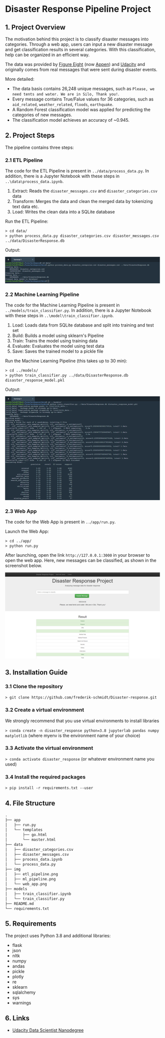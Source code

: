 # Disaster Response Pipeline Project

## 1. Project Overview

The motivation behind this project is to classify disaster messages into categories. Through a web app, users can input a new disaster message and get classification results in several categories. With this classification, help can be organized in an efficient way.

The data was provided by [Figure Eight](https://www.figure-eight.com/) (now [Appen](https://appen.com/)) and [Udacity](https://www.udacity.com/) and originally comes from real messages that were sent during disaster events.

More detailed:
- The data basis contains 26,248 unique messages, such as `Please, we need tents and water. We are in Silo, Thank you!`.
- Every message contains True/Falue values for 36 categories, such as `aid_related`, `weather_related`, `floods`, `earthquake`.
- A Random Forest classification model was applied for predicting the categories of new messages.
- The classification model achieves an accuracy of ~0.945.

## 2. Project Steps

The pipeline contains three steps:

### 2.1 ETL Pipeline

The code for the ETL Pipeline is present in `../data/process_data.py`. In addition, there is a Jupyter Notebook with these steps in `..\data\process_data.ipynb`.

1. Extract: Reads the `disaster_messages.csv` and `disaster_categories.csv` data
2. Transform: Merges the data and clean the merged data by tokenizing text data etc.
3. Load: Writes the clean data into a SQLite database

Run the ETL Pipeline:

```
> cd data/
> python process_data.py disaster_categories.csv disaster_messages.csv ../data/DisasterResponse.db
```

Output:

![alt text](/img/etl_pipeline.png "ETL Pipeline")

### 2.2 Machine Learning Pipeline

The code for the Machine Learning Pipeline is present in `../models/train_classifier.py`. In addition, there is a Jupyter Notebook with these steps in `..\model\train_classifier.ipynb`.

1. Load: Loads data from SQLite database and split into training and test set
2. Build: Builds a model using sklearn's Pipeline
3. Train: Trains the model using training data
4. Evaluate: Evaluates the model using test data
5. Save: Saves the trained model to a pickle file

Run the Machine Learning Pipeline (this takes up to 30 min):

```
> cd ../models/
> python train_classifier.py ../data/DisasterResponse.db disaster_response_model.pkl
```

Output:

![alt text](/img/ml_pipeline.png "Machine Learning Pipeline")

### 2.3 Web App

The code for the Web App is present in `../app/run.py`. 

Launch the Web App:

```
> cd ../app/
> python run.py
```

After launching, open the link `http://127.0.0.1:3000` in your browser to open the web app. Here, new messages can be classified, as shown in the screenshot below.

![alt text](/img/web_app.png "Disaster Response Project")

## 3. Installation Guide

### 3.1 Clone the repository

`> git clone https://github.com/frederik-schmidt/Disaster-response.git`

### 3.2 Create a virtual environment

We strongly recommend that you use virtual environments to install libraries

`> conda create -n disaster_response python=3.8 jupyterlab pandas numpy matplotlib`
(where myenv is the environment name of your choice)

### 3.3 Activate the virtual environment

`> conda activate disaster_response`
(or whatever environment name you used)

### 3.4 Install the required packages

`> pip install -r requirements.txt --user`

## 4. File Structure

```
.
├── app
│   ├── run.py
│   └── templates
│       ├── go.html
│       └── master.html
├── data
│   ├── disaster_categories.csv
│   ├── disaster_messages.csv
│   ├── process_data.ipynb
│   └── process_data.py
├── img
│   ├── etl_pipeline.png
│   ├── ml_pipeline.png
│   └── web_app.png
├── models
│   ├── train_classifier.ipynb
│   └── train_classifier.py
├── README.md
└── requirements.txt
```

## 5. Requirements

The project uses Python 3.8 and additional libraries:

- flask
- json
- nltk
- numpy
- andas
- pickle
- plotly
- re
- sklearn
- sqlalchemy
- sys
- warnings

## 6. Links

- [Udacity Data Scientist Nanodegree](https://www.udacity.com/course/data-scientist-nanodegree--nd025)
